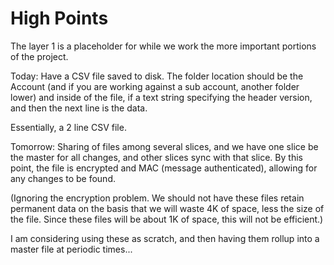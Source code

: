 # High Points

The layer 1 is a placeholder for while we work the more important portions of the project.

Today: Have a CSV file saved to disk. The folder location should be the Account (and if you are working against a sub account, another folder lower) and inside of the file, if a text string specifying the header version, and then the next line is the data.

Essentially, a 2 line CSV file.

Tomorrow: Sharing of files among several slices, and we have one slice be the master for all changes, and other slices sync with that slice. By this point, the file is encrypted and MAC (message authenticated), allowing for any changes to be found.

(Ignoring the encryption problem. We should not have these files retain permanent data on the basis that we will waste 4K of space, less the size of the file. Since these files will be about 1K of space, this will not be efficient.)

I am considering using these as scratch, and then having them rollup into a master file at periodic times...
